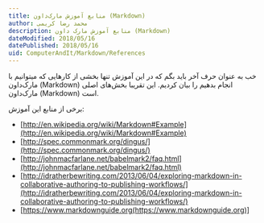 ```yaml
---
title: منابع آموزش مارک‌داون (Markdown)  
author: محمد رضا کریمی  
description: منابع آموزش مارک داون (Markdown)  
dateModified: 2018/05/16  
datePublished: 2018/05/16  
uid: ComputerAndIt/Markdown/References  
---
```


خب به عنوان حرف آخر باید بگم که در این آموزش تنها بخشی از کارهایی که میتوانیم با مارک‌داون (Markdown) انجام بدهیم را بیان کردیم. این تقریبا بخش‌های اصلی مارک‌داون (Markdown) است.

برخی از منابع این آموزش:

* [http://en.wikipedia.org/wiki/Markdown#Example](http://en.wikipedia.org/wiki/Markdown#Example)
* [http://spec.commonmark.org/dingus/](http://spec.commonmark.org/dingus/)
* [http://johnmacfarlane.net/babelmark2/faq.html](http://johnmacfarlane.net/babelmark2/faq.html)
* [http://idratherbewriting.com/2013/06/04/exploring-markdown-in-collaborative-authoring-to-publishing-workflows/](http://idratherbewriting.com/2013/06/04/exploring-markdown-in-collaborative-authoring-to-publishing-workflows/)
* [https://www.markdownguide.org(https://www.markdownguide.org)]

